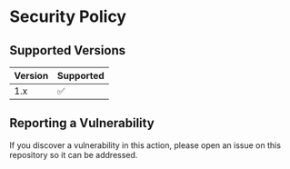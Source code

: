 # Security Policy

## Supported Versions


| Version | Supported          |
| ------- | ------------------ |
| 1.x     | :white_check_mark: |


## Reporting a Vulnerability

If you discover a vulnerability in this action, please open an issue on this repository so it can be addressed. 
